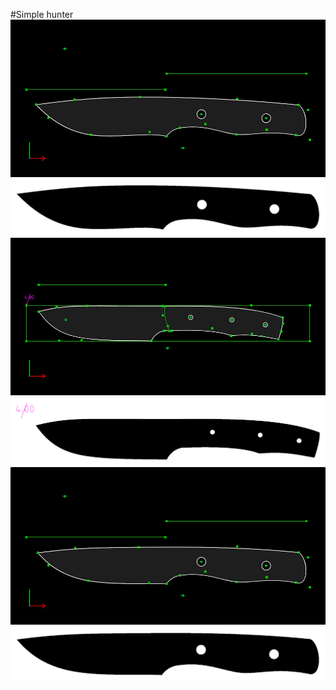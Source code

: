#Simple hunter
![](simple_hunter_mk2.png)
![](simple_hunter_mk2.svg)
![](simple_hunter_mk1.png)
![](simple_hunter_mk1.svg)
![](simple_hunter_mk3.png)
![](simple_hunter_mk3.svg)
